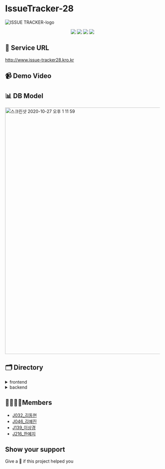# IssueTracker-28

![ISSUE TRACKER-logo](https://user-images.githubusercontent.com/60839959/97255855-e009f300-1854-11eb-8e96-6cbe833314ee.png)
<p align="center">
  <img src="https://img.shields.io/badge/react-17.0.1-9cf?logo=react" />
  <img src="https://img.shields.io/badge/node.js-v12.19.0-green?logo=node.js" />
  <img src="https://img.shields.io/badge/javascript-ES6+-yellow?logo=javascript" />
  <img src="https://img.shields.io/badge/mysql-v5.7.32-blue?logo=mysql" />
</p>


## 🍎 Service URL
http://www.issue-tracker28.kro.kr

## 📹 Demo Video

## 📊 DB Model
<img width="800" alt="스크린샷 2020-10-27 오후 1 11 59" src="https://user-images.githubusercontent.com/39231606/97652541-f658be80-1aa1-11eb-8427-35950cfd07ef.png">

## 🗂 Directory
<details>
<summary>frontend</summary>
<img width="339" alt="스크린샷 2020-10-27 오후 8 25 59" src="https://user-images.githubusercontent.com/60839959/97295537-c2f41500-1892-11eb-9fc2-f366ae011e1e.png">
</details>

<details>
<summary>backend</summary>
<img width="340" alt="스크린샷 2020-10-27 오후 8 26 19" src="https://user-images.githubusercontent.com/60839959/97295524-be2f6100-1892-11eb-9ecc-2ac9de7f8f0e.png">
</details>


## 👩‍👩‍👧‍👦Members
- [J032_김동현](https://github.com/dooking)
- [J046_김예진](https://github.com/johnyejin)
- [J139_이상경](https://github.com/sang-gyeong)
- [J216_한예지](https://github.com/yeji9175)


## Show your support
Give a 🌟 if this project helped you

